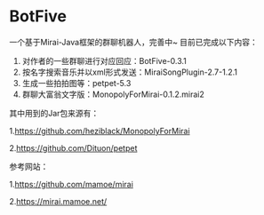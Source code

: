 # BotFive
一个基于Mirai-Java框架的群聊机器人，完善中~
目前已完成以下内容：<br>

1. 对作者的一些群聊进行对应回应：BotFive-0.3.1<br>
2. 按名字搜索音乐并以xml形式发送：MiraiSongPlugin-2.7-1.2.1<br>
3. 生成一些拍拍图等：petpet-5.3<br>
4. 群聊大富翁文字版：MonopolyForMirai-0.1.2.mirai2<br>

其中用到的Jar包来源有：

   1.<https://github.com/heziblack/MonopolyForMirai>

   2.<https://github.com/Dituon/petpet>

参考网站：

   1.<https://github.com/mamoe/mirai>

   2.<https://mirai.mamoe.net/>



